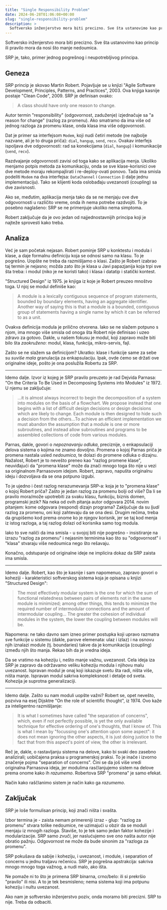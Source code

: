 ```yaml
---
title: "Single Responsibility Problem"
date: 2024-06-28T01:06:08+00:00
slug: "single-responsibility-problem"
description: >
  Softversko inženjerstvo mora biti precizno. Sve šta ustanovimo kao princip ili pravilo mora da nosi što manje nedoumica. SRP je primer jednog pogrešnog i neupotrebljivog principa.
---
```


Softversko inženjerstvo mora biti precizno. Sve šta ustanovimo kao princip ili pravilo mora da nosi što manje nedoumica.

SRP je, tako, primer jednog pogrešnog i neupotrebljivog principa.

## Geneza

SRP princip je skovao Martin Robert. Pojavljuje se u knjizi "Agile Software Development, Principles, Patterns, and Practices", 2003. Ova knjiga kasnije postaje "Clean Code", 2009. SRP je definisan ovako:

> A class should have only one reason to change.

Autor termin "responsibility" (odgovornost, zaduženje) izjednačuje sa "a reason for change" (razlog za promenu). Ako smatramo da ima više od jednog razloga za promenu klase, onda klasa ima više odgovornosti.

Dat je primer sa interfejsom `Modem`, koji nudi četiri metode (ne najbolje nazvane, ali je to druga priča): `dial`, `hangup`, `send`, `recv`. Ovakav interfejs ispoljava dve odgovornosti: rad sa konekcijama (`dial`, `hangup`) i komunikacije (`send`, `recv`).

Razdvajanje odgovornosti zavisi od toga kako se aplikacija menja. Ukoliko menjamo potpis metoda za komunikaciju, onda se sve klase-korisnici ove dve metode moraju rekompajlirati i re-deploy-ovati ponovo. Tada ima smisla podeliti `Modem` na dva interfejsa: `DataChannel` i `Connection` (i dalje jednu implementaciju). Tako se klijenti koda oslobađaju uvezanosti (coupling) sa dve zavisnosti.

Ako se, međutim, aplikacija menja tako da se ne menjaju ove dve odgovornosti u različito vreme, onda ih nema potrebe razdvojiti. To je posebno naglašeno: SRP se ne primenjuje ukoliko nema simptoma.

Robert zaključuje da je ovo jedan od najjednostavnijih principa koji je najteže sprovesti kako treba.

## Analiza

Već je sam početak nejasan. Robert pominje SRP u konktestu i modula i klase, a daje formalnu definiciju koja se odnosi samo na klasu. To je pogrešno. Uopšte ne treba da razmišljamo o klasi. Zašto je Robert izabrao taj termin je nejasno; možda zato što je klasa u Javi papazjanija koja trpi sve šta treba: i modul (niko je ne koristi tako) i klasa i datatip i statički kontest.

"Structured Design" iz 1975. je knjiga iz koje je Robert preuzeo mnoštvo toga. U njoj se modul definiše kao:

> A module is a lexically contiguous sequence of program statements, bounded by boundary elements, having an aggregate identifier. Another way of saying this is that a module is a bounded, contiguous group of statements having a single name by which it can be referred to as a unit.

Ovakva definicija modula je prilično otvorena. Iako se ne slažem potpuno s njom, ima mnogo više smisla od onoga šta Robert nije definisao i uzeo zdravo za gotovo. Dakle, u našem fokusu je modul, koji zapravo može biti bilo šta _zaokruženo_: modul, klasa, funkcija, mikro-servis, fajl.

Zašto se ne slažem sa definicijom? Ukratko: klase i funkcije same za sebe su _suviše mala_ granulacija za enkapsulaciju. Ipak, ovde ćemo se držati ove originalne ideje, pošto je ona poslužila Robertu za SRP.

----

Idemo dalje. Izvor iz kojeg je SRP pravilo preuzeto je rad Dejvida Parnasa: "On the Criteria To Be Used in Decomposing Systems into Modules" iz 1972. U njemu se zaključuje:

> ...it is almost always incorrect to begin the decomposition of a system into modules on the basis of a flowchart. We propose instead that one begins with a list of difficult design decisions or design decisions which are likely to change. Each module is then designed to hide such a decision from the others...To achieve an efficient implementation we must abandon the assumption that a module is one or more subroutines, and instead allow subroutines and programs to be assembled collections of code from various modules.

Parnas, dakle, govori o _nepoznavanju odluka_, preciznije, o enkapsulaciji delova sistema o kojima ne znamo dovoljno. Promena o kojoj Parnas priča je promena nastala usled _nedoumica_, te dolazi do promene odluka o dizajnu. Nažalost, Robert je to nevešto preneo kao "razlog promene klase", neuviđajući da "promena klase" može da znači mnogo toga što nije u vezi sa originalnom Parnasovom idejom. Robert, zapravo, napušta originalnu ideju i dozvoljava da se ona potpuno izgubi.

To je ujedno i čest razlog nerazumevanja SRP-a: koja je to "promena klase" o kojoj Robert priča? Zašto je jedan razlog za promenu bolji od više? Da li se pravilo mora/može upotrebiti za svaku klasu, funkciju, biznis domen, programski jezik? Na neka od ovih pitanja autor odgovara 2014. novim pitanjem: kome odgovara (respond) dizajn programa? Zaključuje da su _ljudi_ razlog za promenu, oni koji zahtevaju da se ona desi. Drugim rečima, treba da grupišemo kod prema onome ko je njegov korisnik, jer se taj kod menja iz istog razloga, a taj razlog dolazi od korisnika samo tog modula.

Iako to sve naliči da ima smisla - u svojoj biti nije pogrešno - insistiranje na izrazu "razlog za promenu" i nejasnim terminima kao što su "odgovornost" i "klasa" stvaraju više nedoumica nego što rešavaju.

Konačno, odstupanje od originalne ideje ne implicira dokaz da SRP zaista ima smisla.

----

Idemo dalje. Robert, kao što je kasnije i sam napomenuo, zapravo govori o koheziji - karakteristici softverskog sistema koja je opisana u knjizi "Structured Design":

> The most effectively modular system is the one for which the sum of functional relatedness between pairs of elements not in the same module is minimized; among other things, this tends to minimize the required number of intermodular connections and the amount of intermodular coupling... The greater the cohesion of individual modules in the system, the lower the coupling between modules will be.

Napomena: ne tako davno sam izneo primer postupka koji upravo razmatra sve funkcije u sistemu (dakle, parove elemenata: ulaz i izlaz) i na osnovu njih iznalazi module (tj. boundaries) takve da je komunikacija (coupling) između njih što manja. Rekao bih da je vredna ideja.

Da se vratimo na koheziju i, nešto manje važnu, uvezanost. Cela ideja iza SRP je zapravo da održavamo veliku koheziju modula i njihovu malu uvezanost. Ispravan modul je onaj koji iskazuje svetu šta radi, ništa više, ništa manje. Ispravan modul sakriva kompleksnost i detalje od sveta. Kohezija je suprotna generalizaciji.

----

Idemo dalje. Zašto su nam moduli uopšte važni? Robert se, opet nevešto, pozviva na esej Dijsktre "On the role of scientific thought", iz 1974. Ovo kaže za inteligentno razmišljanje:

> It is what I sometimes have called "the separation of concerns", which, even if not perfectly possible, is yet the only available technique for effective ordering of one's thoughts, that I know of. This is what I mean by "focussing one's attention upon some aspect": it does not mean ignoring the other aspects, it is just doing justice to the fact that from this aspect's point of view, the other is irrelevant.

Reč je, dakle, o rastavljanju sistema na delove, kako bi svaki deo zasebno analizirali; uobičajena praksa u programerskoj praksi. To je inače i izvorno značenje pojma "separation of concerns". Čini se da još više vredi originalna Parnasova ideja, jer modulima rasčlanjujemo sistem na delove prema onome kako ih _razumemo_. Robertova SRP "promena" je samo efekat.

Način kako raščlanimo sistem je način kako ga _razumemo_.

## Zaključak

SRP je loše formulisan princip, koji znači ništa i svašta.

Izbor termina je - zaista nemam primereniji izraz - glup: "razlog za promenu" stvara tolike nedoumice, ne uzimajući u obzir da se moduli menjaju iz mnogih razloga. Štaviše, to je tek samo jedan faktor kohezije i modularizacije. SRP samo _zvuči_, jer naslućujemo sve ono našta autor nije obratio pažnju. Odgovornost ne može da bude sinonim za "razloga za promenu".

SRP pokušava da sabije i koheziju, i uvezanost, i module, i separation of concerns u jednu traljavu rečenicu. SRP je pogrešna apstrakcija: sakriva mnogo mnogo toga važnog, a nudi malo, ako išta.

Ne pomaže ni to što je primena SRP binarna, crno/belo: ili si prekršio  "pravilo" ili nisi. A to je tek besmisleno; nema sistema koji ima potpunu koheziju i nultu uvezanost.

Ako nam je softversko inženjerstvo poziv, onda moramo biti precizni. SRP to nije. Treba da odbaciti.
